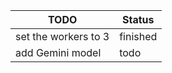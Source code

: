 | TODO                 | Status   |
|----------------------|----------|
| set the workers to 3 | finished |
| add Gemini model     | todo     |
